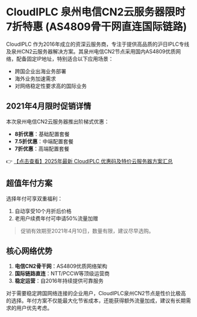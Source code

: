 # CloudIPLC 泉州电信CN2云服务器限时7折特惠 (AS4809骨干网直连国际链路)

CloudIPLC 作为2016年成立的资深云服务商，专注于提供高品质的沪日IPLC专线及泉州CN2云服务器解决方案。其泉州电信CN2节点采用国内AS4809优质网络，配备固定IP地址，特别适合以下应用场景：

- 跨国企业出海业务部署
- 海外业务加速需求
- 对网络稳定性要求高的国际业务

## 2021年4月限时促销详情

本次泉州电信CN2云服务器推出阶梯式优惠：
- **8折优惠**：基础配置套餐
- **7.5折优惠**：中端配置套餐
- **7折优惠**：高端配置套餐

👉 [【点击查看】2025年最新 CloudIPLC 优惠码及特价云服务器方案汇总](https://bit.ly/cloudiplc)

## 超值年付方案

选择年付可享双重福利：
1. 自动享受10个月折后价格
2. 老用户续费年付可申请50%流量加赠

> 促销有效期至2021年4月10日，数量有限，建议尽早选购。

## 核心网络优势

1. **电信CN2骨干网**：AS4809优质网络架构
2. **国际链路直连**：NTT/PCCW等顶级运营商
3. **稳定运营**：自2016年持续提供可靠服务

对于需要稳定跨国网络连接的企业用户，CloudIPLC泉州CN2节点是性价比极高的选择。年付方案不仅能最大化节省成本，还能获得额外流量加成，建议有长期需求的用户优先考虑。